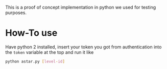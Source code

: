 This is a proof of concept implementation in python we used for testing purposes.

# How-To use
Have python 2 installed, insert your token you got from authentication into the `token` variable at the top and run it like
```sh
python astar.py [level-id]
```
